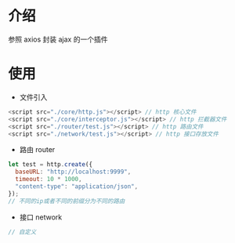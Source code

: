 # 介绍

参照 axios 封装 ajax 的一个插件

# 使用

- 文件引入

```js
<script src="./core/http.js"></script> // http 核心文件
<script src="./core/interceptor.js"></script> // http 拦截器文件
<script src="./router/test.js"></script> // http 路由文件
<script src="./network/test.js"></script> // http 接口存放文件
```

- 路由  router

```js
let test = http.create({
  baseURL: "http://localhost:9999",
  timeout: 10 * 1000,
  "content-type": "application/json",
});
// 不同的ip或者不同的前缀分为不同的路由
```


- 接口 network

```js
// 自定义

```
